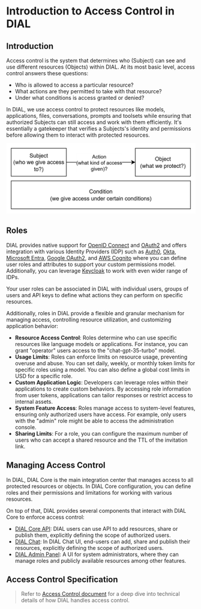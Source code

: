 # Introduction to Access Control in DIAL

## Introduction

Access control is the system that determines who (Subject) can see and use different resources (Objects) within DIAL. At its most basic level, access control answers these questions:

- Who is allowed to access a particular resource?
- What actions are they permitted to take with that resource?
- Under what conditions is access granted or denied?

In DIAL, we use access control to protect resources like models, applications, files, conversations, prompts and toolsets while ensuring that authorized Subjects can still access and work with them efficiently. It's essentially a gatekeeper that verifies a Subjects's identity and permissions before allowing them to interact with protected resources.

![](./img/acl1.png)

## Roles

DIAL provides native support for [OpenID Connect](https://openid.net/developers/how-connect-works/) and [OAuth2](https://oauth.net/2/) and offers integration with various Identity Providers (IDP) such as [Auth0](/docs/tutorials/2.devops/2.auth-and-access-control/3.configure-idps/auth0.md), [Okta](/docs/tutorials/2.devops/2.auth-and-access-control/3.configure-idps/okta.md), [Microsoft Entra](/docs/tutorials/2.devops/2.auth-and-access-control/3.configure-idps/entraID.md), [Google OAuth2](/docs/tutorials/2.devops/2.auth-and-access-control/3.configure-idps/google.md), and [AWS Cognito](/docs/tutorials/2.devops/2.auth-and-access-control/3.configure-idps/cognito.md) where you can define user roles and attributes to support your custom permissions model. Additionally, you can leverage [Keycloak](/docs/tutorials/2.devops/2.auth-and-access-control/3.configure-idps/keycloak.md) to work with even wider range of IDPs.

Your user roles can be associated in DIAL with individual users, groups of users and API keys to define what actions they can perform on specific resources.

Additionally, roles in DIAL provide a flexible and granular mechanism for managing access, controlling resource utilization, and customizing application behavior:

* **Resource Access Control**: Roles determine who can use specific resources like language models or applications. For instance, you can grant "operator" users access to the "chat-gpt-35-turbo" model.
* **Usage Limits**: Roles can enforce limits on resource usage, preventing overuse and abuse. You can set daily, weekly, or monthly token limits for specific roles using a model. You can also define a global cost limits in USD for a specific role.
* **Custom Application Logic**: Developers can leverage roles within their applications to create custom behaviors. By accessing role information from user tokens, applications can tailor responses or restrict access to internal assets.
* **System Feature Access**: Roles manage access to system-level features, ensuring only authorized users have access. For example, only users with the "admin" role might be able to access the administration console.
* **Sharing Limits**: For a role, you can configure the maximum number of users who can accept a shared resource and the TTL of the invitation link.

## Managing Access Control 

In DIAL, DIAL Core is the main integration center that manages access to all protected resources or objects. In DIAL Core configuration, you can define roles and their permissions and limitations for working with various resources. 

On top of that, DIAL provides several components that interact with DIAL Core to enforce access control:

* [DIAL Core API](https://dialx.ai/dial_api): DIAL users can use API to add resources, share or publish them, explicitly defining the scope of authorized users.
* [DIAL Chat](/docs/platform/4.chat/0.about-chat.md): In DIAL Chat UI, end-users can add, share and publish their resources, explicitly defining the scope of authorized users.
* [DIAL Admin Panel](/docs/platform/11.admin-panel.md): A UI for system administrators, where they can manage roles and publicly available resources among other features.

## Access Control Specification

> Refer to [Access Control document](/docs/platform/3.core/2.access-control-intro.md) for a deep dive into technical details of how DIAL handles access control.


